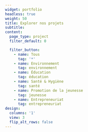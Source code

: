 ```yaml
---
widget: portfolio
headless: true
weight: 50
title: Explorer nos projets
subtitle:
content:
  page_type: project
  filter_default: 0

  filter_button:
    - name: Tous
      tag: '*'
    - name: Environnement
      tag: environnement
    - name: Éducation
      tag: éducation
    - name: Santé & Hygiène
      tag: santé
    - name: Promotion de la jeunesse
      tag: jeunesse
    - name: Entrepreneuriat
      tag: entrepreneuriat
design:
  columns: '1'
  view: 3
  flip_alt_rows: false
---
```

